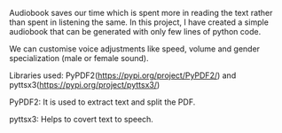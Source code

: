 Audiobook saves our time which is spent more in reading the text rather than spent in listening the same. In this project, I have created a simple audiobook that can be generated with only few lines of python code.

We can customise voice adjustments like speed, volume and gender specialization (male or female sound).

Libraries used: PyPDF2(https://pypi.org/project/PyPDF2/)  and pyttsx3(https://pypi.org/project/pyttsx3/) 

PyPDF2: It is used to extract text and split the PDF.

pyttsx3: Helps to covert text to speech.
